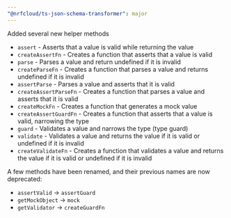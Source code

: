 ```yaml
---
"@nrfcloud/ts-json-schema-transformer": major
---
```


Added several new helper methods

* `assert` - Asserts that a value is valid while returning the value
* `createAssertFn` - Creates a function that asserts that a value is valid
* `parse` - Parses a value and return undefined if it is invalid
* `createParseFn` - Creates a function that parses a value and returns undefined if it is invalid
* `assertParse` - Parses a value and asserts that it is valid
* `createAssertParseFn` - Creates a function that parses a value and asserts that it is valid
* `createMockFn` - Creates a function that generates a mock value
* `createAssertGuardFn` - Creates a function that asserts that a value is valid, narrowing the type
* `guard` - Validates a value and narrows the type (type guard)
* `validate` - Validates a value and returns the value if it is valid or undefined if it is invalid
* `createValidateFn` - Creates a function that validates a value and returns the value if it is valid or undefined if it is invalid

A few methods have been renamed, and their previous names are now deprecated:
* `assertValid` -> `assertGuard`
* `getMockObject` -> `mock`
* `getValidator` -> `createGuardFn`
